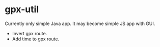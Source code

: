 # gpx-util

Currently only simple Java app. It may become simple JS app with GUI.

* Invert gpx route.
* Add time to gpx route.
